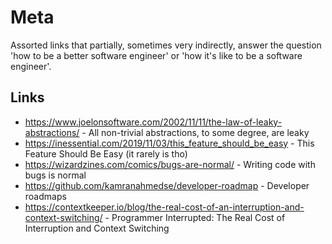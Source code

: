 # Meta

Assorted links that partially, sometimes very indirectly, answer the question 'how to be a better software engineer' or 'how it's like to be a software engineer'.

## Links

- https://www.joelonsoftware.com/2002/11/11/the-law-of-leaky-abstractions/ - All non-trivial abstractions, to some degree, are leaky
- https://inessential.com/2019/11/03/this_feature_should_be_easy - This Feature Should Be Easy (it rarely is tho)
- https://wizardzines.com/comics/bugs-are-normal/ - Writing code with bugs is normal
- https://github.com/kamranahmedse/developer-roadmap - Developer roadmaps
- https://contextkeeper.io/blog/the-real-cost-of-an-interruption-and-context-switching/ - Programmer Interrupted: The Real Cost of Interruption and Context Switching
